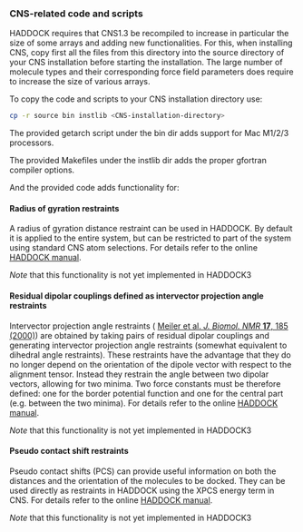 ### CNS-related code and scripts

HADDOCK requires that CNS1.3 be recompiled to increase in particular the size of some arrays and adding new functionalities.
For this, when installing CNS, copy first all the files from this directory into the source directory of your CNS installation before starting the installation.
The large number of molecule types and their corresponding force field parameters does require to increase the size of various arrays.

To copy the code and scripts to your CNS installation directory use:

```bash
cp -r source bin instlib <CNS-installation-directory>
```

The provided getarch script under the bin dir adds support for Mac M1/2/3 processors.

The provided Makefiles under the instlib dir adds the proper gfortran compiler options.

And the provided code adds functionality for:


#### Radius of gyration restraints

A radius of gyration distance restraint can be used in HADDOCK. By default it is applied to the entire system, but can be restricted to part of the system using standard CNS atom selections. For details refer to the online [HADDOCK manual](https://www.bonvinlab.org/software/haddock2.4/Rg/).

_Note_ that this functionality is not yet implemented in HADDOCK3


#### Residual dipolar couplings defined as intervector projection angle restraints

Intervector projection angle restraints ( [Meiler et al. _J. Biomol. NMR_ **17**, 185 (2000)](https://www.ncbi.nlm.nih.gov/entrez/query.fcgi?cmd=Retrieve&db=PubMed&list_uids=10805131&dopt=Abstract)) are obtained by taking pairs of residual dipolar couplings and generating intervector projection angle restraints (somewhat equivalent to dihedral angle restraints). These restraints have the advantage that they do no longer depend on the orientation of the dipole vector with respect to the alignment tensor. Instead they restrain the angle between two dipolar vectors, allowing for two minima. Two force constants must be therefore defined: one for the border potential function and one for the central part (e.g. between the two minima). For details refer to the online [HADDOCK manual](https://www.bonvinlab.org/software/haddock2.4/RDC/#intervector-projection-angle-restraints-for-docking).


_Note_ that this functionality is not yet implemented in HADDOCK3


#### Pseudo contact shift restraints

Pseudo contact shifts (PCS) can provide useful information on both the distances and the orientation of the molecules to be docked. They can be used directly as restraints in HADDOCK using the XPCS energy term in CNS. For details refer to the online [HADDOCK manual](https://www.bonvinlab.org/software/haddock2.4/PCS/).


_Note_ that this functionality is not yet implemented in HADDOCK3

